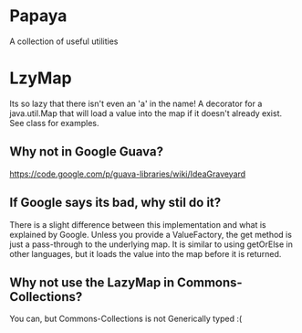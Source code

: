 Papaya
======

A collection of useful utilities

# LzyMap
Its so lazy that there isn't even an 'a' in the name!  A decorator for a java.util.Map that will load a value into the map if it doesn't already exist.  See class for examples.

## Why not in Google Guava?
https://code.google.com/p/guava-libraries/wiki/IdeaGraveyard

## If Google says its bad, why stil do it?
There is a slight difference between this implementation and what is explained by Google.  Unless you provide a ValueFactory, the get method is just a pass-through to the underlying map.  It is similar to using getOrElse in other languages, but it loads the value into the map before it is returned.

## Why not use the LazyMap in Commons-Collections?
You can, but Commons-Collections is not Generically typed :(

